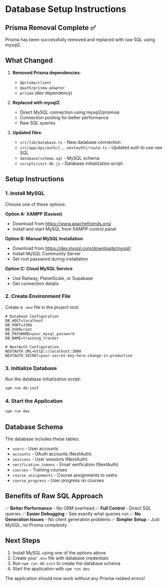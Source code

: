 # Database Setup Instructions

## Prisma Removal Complete ✅

Prisma has been successfully removed and replaced with raw SQL using mysql2.

## What Changed

1. **Removed Prisma dependencies**:
   - `@prisma/client`
   - `@auth/prisma-adapter`
   - `prisma` (dev dependency)

2. **Replaced with mysql2**:
   - Direct MySQL connection using mysql2/promise
   - Connection pooling for better performance
   - Raw SQL queries

3. **Updated files**:
   - `src/lib/database.ts` - New database connection
   - `src/app/api/auth/[...nextauth]/route.ts` - Updated auth to use raw SQL
   - `database/schema.sql` - MySQL schema
   - `scripts/init-db.js` - Database initialization script

## Setup Instructions

### 1. Install MySQL
Choose one of these options:

**Option A: XAMPP (Easiest)**
- Download from https://www.apachefriends.org/
- Install and start MySQL from XAMPP control panel

**Option B: Manual MySQL Installation**
- Download from https://dev.mysql.com/downloads/mysql/
- Install MySQL Community Server
- Set root password during installation

**Option C: Cloud MySQL Service**
- Use Railway, PlanetScale, or Supabase
- Get connection details

### 2. Create Environment File
Create a `.env` file in the project root:

```env
# Database Configuration
DB_HOST=localhost
DB_PORT=3306
DB_USER=root
DB_PASSWORD=your_mysql_password
DB_NAME=training_tracker

# NextAuth Configuration
NEXTAUTH_URL=http://localhost:3000
NEXTAUTH_SECRET=your-secret-key-here-change-in-production
```

### 3. Initialize Database
Run the database initialization script:

```bash
npm run db:init
```

### 4. Start the Application
```bash
npm run dev
```

## Database Schema

The database includes these tables:
- `users` - User accounts
- `accounts` - OAuth accounts (NextAuth)
- `sessions` - User sessions (NextAuth)
- `verification_tokens` - Email verification (NextAuth)
- `courses` - Training courses
- `course_assignments` - Course assignments to users
- `course_progress` - User progress on courses

## Benefits of Raw SQL Approach

✅ **Better Performance** - No ORM overhead
✅ **Full Control** - Direct SQL queries
✅ **Easier Debugging** - See exactly what queries run
✅ **No Generation Issues** - No client generation problems
✅ **Simpler Setup** - Just MySQL, no Prisma complexity

## Next Steps

1. Install MySQL using one of the options above
2. Create your `.env` file with database credentials
3. Run `npm run db:init` to create the database schema
4. Start the application with `npm run dev`

The application should now work without any Prisma-related errors!
